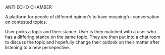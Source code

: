 ANTI ECHO CHAMBER 


A platform for people of diffenret opinon's to have meaningful conversation on contested topics. 

User picks a topic and their stance. User is then matched with a user who has a differing stance on the same topic. They are then put into a chat room to discuss the topic and hopefully change their outlook on their matter after listening to a new persepective. 
